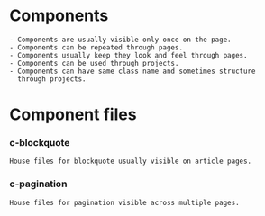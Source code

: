 Components
======



    - Components are usually visible only once on the page.
    - Components can be repeated through pages.
    - Components usually keep they look and feel through pages.
    - Components can be used through projects.
    - Components can have same class name and sometimes structure
      through projects.




Component files
======

### c-blockquote
    House files for blockquote usually visible on article pages.

### c-pagination
    House files for pagination visible across multiple pages.
